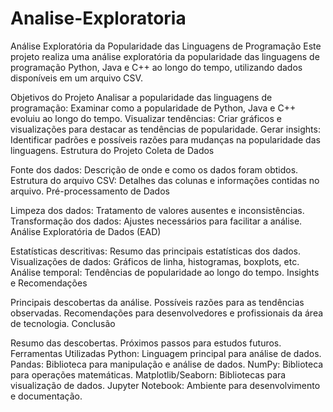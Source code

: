 # Analise-Exploratoria
Análise Exploratória da Popularidade das Linguagens de Programação
Este projeto realiza uma análise exploratória da popularidade das linguagens de programação Python, Java e C++ ao longo do tempo, utilizando dados disponíveis em um arquivo CSV.

Objetivos do Projeto
Analisar a popularidade das linguagens de programação: Examinar como a popularidade de Python, Java e C++ evoluiu ao longo do tempo.
Visualizar tendências: Criar gráficos e visualizações para destacar as tendências de popularidade.
Gerar insights: Identificar padrões e possíveis razões para mudanças na popularidade das linguagens.
Estrutura do Projeto
Coleta de Dados

Fonte dos dados: Descrição de onde e como os dados foram obtidos.
Estrutura do arquivo CSV: Detalhes das colunas e informações contidas no arquivo.
Pré-processamento de Dados

Limpeza dos dados: Tratamento de valores ausentes e inconsistências.
Transformação dos dados: Ajustes necessários para facilitar a análise.
Análise Exploratória de Dados (EAD)

Estatísticas descritivas: Resumo das principais estatísticas dos dados.
Visualizações de dados: Gráficos de linha, histogramas, boxplots, etc.
Análise temporal: Tendências de popularidade ao longo do tempo.
Insights e Recomendações

Principais descobertas da análise.
Possíveis razões para as tendências observadas.
Recomendações para desenvolvedores e profissionais da área de tecnologia.
Conclusão

Resumo das descobertas.
Próximos passos para estudos futuros.
Ferramentas Utilizadas
Python: Linguagem principal para análise de dados.
Pandas: Biblioteca para manipulação e análise de dados.
NumPy: Biblioteca para operações matemáticas.
Matplotlib/Seaborn: Bibliotecas para visualização de dados.
Jupyter Notebook: Ambiente para desenvolvimento e documentação.
